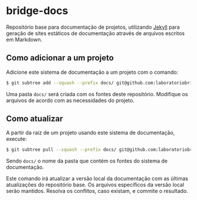 # bridge-docs

Repositório base para documentação de projetos, utilizando [Jekyll](https://jekyllrb.com/) para geração de sites estáticos de documentação através de arquivos escritos em Markdown.

## Como adicionar a um projeto

Adicione este sistema de documentação a um projeto com o comando:

```sh
$ git subtree add --squash --prefix docs/ git@github.com:laboratoriobridge/docs.git master
```

Uma pasta `docs/` será criada com os fontes deste repositório. Modifique os arquivos de acordo com as necessidades do projeto.

## Como atualizar

A partir da raiz de um projeto usando este sistema de documentação, execute:

```sh
$ git subtree pull --squash --prefix docs/ git@github.com:laboratoriobridge/docs.git master
```

Sendo `docs/` o nome da pasta que contém os fontes do sistema de documentação.

Este comando irá atualizar a versão local da documentação com as últimas atualizações do repositório base. Os arquivos específicos da versão local serão mantidos. Resolva os conflitos, caso existam, e commite o resultado.
